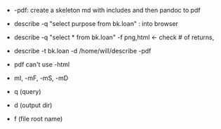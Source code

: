 


- -pdf: create a skeleton md with includes and then pandoc to pdf
- describe -q "select purpose from bk.loan"   : into browser
- describe -q "select * from bk.loan" -f png,html     <- check # of returns,
- describe -t bk.loan -d /home/will/describe -pdf

- pdf can't use -html
- mI, -mF, -mS, -mD
- q  (query)
- d  (output dir)
- f  (file root name)

